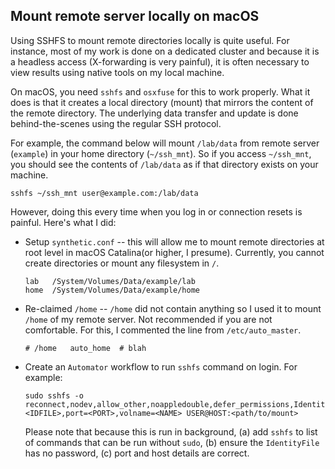 ## Mount remote server locally on macOS

Using SSHFS to mount remote directories locally is quite useful. For instance, most of my
work is done on a dedicated cluster and because it is a headless access (X-forwarding is
very painful), it is often necessary to view results using native tools on my local
machine.

On macOS, you need `sshfs` and `osxfuse` for this to work properly. What it does is that
it creates a local directory (mount) that mirrors the content of the remote directory. The
underlying data transfer and update is done behind-the-scenes using the regular SSH
protocol.

For example, the command below will mount `/lab/data` from remote server (`example`) in
your home directory (`~/ssh_mnt`). So if you access `~/ssh_mnt`, you should see the
contents of `/lab/data` as if that directory exists on your machine.

```
sshfs ~/ssh_mnt user@example.com:/lab/data
```

However, doing this every time when you log in or connection resets is painful. Here's
what I did:

* Setup `synthetic.conf` -- this will allow me to mount remote directories at root level
  in macOS Catalina(or higher, I presume). Currently, you cannot create directories or
  mount any filesystem in `/`.

  ```
  lab	/System/Volumes/Data/example/lab
  home	/System/Volumes/Data/example/home
  ```

* Re-claimed `/home` -- `/home` did not contain anything so I used it to mount `/home` of
  my remote server. Not recommended if you are not comfortable. For this, I commented the
  line from `/etc/auto_master`.

  ```
  # /home	auto_home  # blah
  ```

* Create an `Automator` workflow to run `sshfs` command on login. For example:

  ```
  sudo sshfs -o reconnect,nodev,allow_other,noappledouble,defer_permissions,IdentityFile=<IDFILE>,port=<PORT>,volname=<NAME> USER@HOST:<path/to/mount>
  ```

  Please note that because this is run in background, (a) add `sshfs` to list of commands
  that can be run without `sudo`, (b) ensure the `IdentityFile` has no password, (c) port
  and host details are correct.
